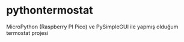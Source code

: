 # pythontermostat
MicroPython (Raspberry PI Pico) ve PySimpleGUI ile yapmış olduğum termostat projesi
